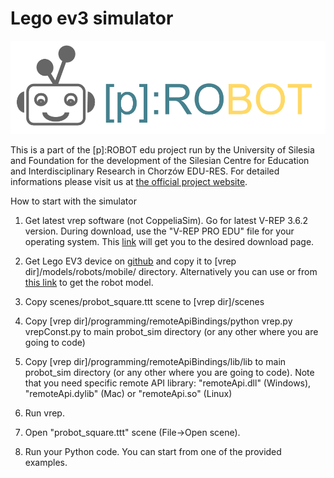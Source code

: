 # Lego ev3 simulator

![p:ROBOT logo](probot_logo.png)

This is a part of the [p]:ROBOT edu project run by the University of Silesia and Foundation for the development of the Silesian Centre for Education and Interdisciplinary Research in Chorzów EDU-RES. For detailed informations please visit us at [the official project website](https://probot.smcebi.edu.pl).


How to start with the simulator
1. Get latest vrep software (not CoppeliaSim). Go for latest V-REP 3.6.2 version. During download, use the "V-REP PRO EDU" file for your operating system. This [link](http://www.coppeliarobotics.com/previousVersions) will get you to the desired download page.

2. Get Lego EV3 device on [github](https://github.com/albmardom/EV-R3P/tree/master/Modelo%20V-REP) and copy it to [vrep dir]/models/robots/mobile/ directory. Alternatively you can use or from [this link](https://drive.google.com/drive/folders/10v8IzB-qGFPkwCi_i2PbRgh9YLKMt747) to get the robot model.

3. Copy scenes/probot_square.ttt scene to
[vrep dir]/scenes

4. Copy [vrep dir]/programming/remoteApiBindings/python
vrep.py
vrepConst.py
to main probot_sim directory (or any other where you are going to code)

5. Copy
[vrep dir]/programming/remoteApiBindings/lib/lib
to main probot_sim directory (or any other where you are going to code).
Note that you need specific remote API library: "remoteApi.dll" (Windows), "remoteApi.dylib" (Mac) or "remoteApi.so" (Linux)

6. Run vrep.

7. Open "probot_square.ttt" scene (File->Open scene).

8. Run your Python code. You can start from one of the provided examples.
